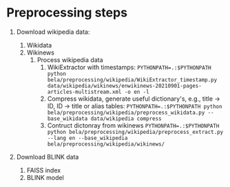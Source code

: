 # Preprocessing steps

1. Download wikipedia data:
   1. Wikidata
   2. Wikinews
      1. Process wikipedia data
         1. WikiExtractor with timestamps:
         ```PYTHONPATH=.:$PYTHONPATH python bela/preprocessing/wikipedia/WikiExtractor_timestamp.py data/wikipedia/wikinews/enwikinews-20210901-pages-articles-multistream.xml -o en -l```
         2. Compress wikidata, generate useful dictionary's, e.g., title -> ID, ID -> title or alias tables:
         ```PYTHONPATH=.:$PYTHONPATH python bela/preprocessing/wikipedia/preprocess_wikidata.py --base_wikidata data/wikipedia compress```
         3. Contruct dictonray from wikinews
         ```PYTHONPATH=.:$PYTHONPATH python bela/preprocessing/wikipedia/preprocess_extract.py  --lang en --base_wikipedia bela/preprocessing/wikipedia/wikinews/```


2. Download BLINK data 
   1. FAISS index
   2. BLINK model